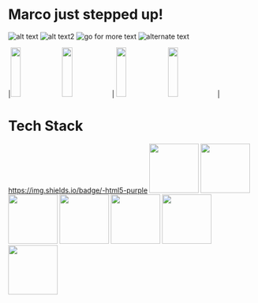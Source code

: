 
# Marco just stepped up! 
![alt text](https://img.shields.io/badge/-hello%20world-green)
![alt text2](https://img.shields.io/badge/-hello%20everybody-purple)
![go for more text](https://img.shields.io/badge/-hello%20world-skyblue)
![alternate text](https://img.shields.io/badge/-hello%20world-orange)
<!-- ![rainy clouds today outside](https://cdn.pixabay.com/photo/2023/06/05/11/21/landscape-8042018_1280.jpg); -->
|<img src="https://cdn.pixabay.com/photo/2023/06/05/11/21/landscape-8042018_1280.jpg" width="20%" height="100" />
 <img src="https://cdn.pixabay.com/photo/2023/06/05/11/21/landscape-8042018_1280.jpg" width="20%" height="100" />|
<img src="https://cdn.pixabay.com/photo/2023/06/05/11/21/landscape-8042018_1280.jpg" width="20%" height="100" />
<img src="https://cdn.pixabay.com/photo/2023/06/05/11/21/landscape-8042018_1280.jpg" width="20%" height="100" />|

# Tech Stack
https://img.shields.io/badge/-html5-purple
<img src="https://img.shields.io/badge/-HTML5-purple" width="100" />
<img src="https://img.shields.io/badge/-CSS-blue" width="100" />
<img src="https://img.shields.io/badge/-JAVASCRIPT-purple" width="100" />
<img src="https://img.shields.io/badge/-REACT-purple" width="100" />
<img src="https://img.shields.io/badge/-REDUX-orange" width="100" />
<img src="https://img.shields.io/badge/-BOOTSTRAP-skyblue" width="100" />
<img src="https://img.shields.io/badge/-TAILWIND CSS-brown" width="100" />
